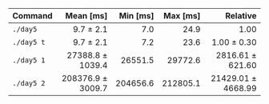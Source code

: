 | Command | Mean [ms] | Min [ms] | Max [ms] | Relative |
|:---|---:|---:|---:|---:|
| `./day5` | 9.7 ± 2.1 | 7.0 | 24.9 | 1.00 |
| `./day5 t` | 9.7 ± 2.1 | 7.2 | 23.6 | 1.00 ± 0.30 |
| `./day5 1` | 27388.8 ± 1039.4 | 26551.5 | 29772.6 | 2816.61 ± 621.60 |
| `./day5 2` | 208376.9 ± 3009.7 | 204656.6 | 212805.1 | 21429.01 ± 4668.99 |
